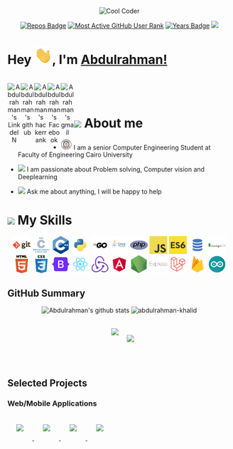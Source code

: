 <p align="center">
<!-- gif after being senior-->
<!--   <img src="https://media3.giphy.com/media/QHE5gWI0QjqF2/giphy.gif?cid=ecf05e47no7p0yxzg1sm6ad43msjj8hjpooer5aiged2gqzr&rid=giphy.gif" alt="Cool Coder" width="500" height="400"> -->
  <img src="https://media4.giphy.com/media/a8rlSHPozsTEuh1ibJ/giphy.gif?cid=ecf05e476umzs498gr14l6b9p6mw6f6tsxaze0k9m31qdkxh&rid=giphy.gif" alt="Cool Coder" width="500" height="400">
  
</p>

<div align="center">

[![Repos Badge](https://badges.pufler.dev/repos/Abdulrahman-Khalid)](https://badges.pufler.dev)
[![Most Active GitHub User Rank](https://enkuarsfhe5r9xs.m.pipedream.net)](https://commits.top/egypt.html)
[![Years Badge](https://badges.pufler.dev/years/Abdulrahman-Khalid)](https://badges.pufler.dev)
<img src="https://komarev.com/ghpvc/?username=Abdulrahman-Khalid&label=Profile%20views&color=0e75b6&style=flat"/>

</div>

# Hey <img src="wave.gif" width="40px">, I'm [Abdulrahman!](https://www.linkedin.com/in/abdulrahman-elshafei/) 

<br/>

<div align="center">
  <a href="https://www.linkedin.com/in/abdulrahman-elshafei/">
    <img align="left" alt="Abdulrahman's LinkdeIN" width="30px" src="https://image.flaticon.com/icons/svg/2111/2111465.svg" draggable="false" />
  </a>
  <a href="https://github.com/Abdulrahman-Khalid">
    <img align="left" alt="Abdulrahman's github" width="30px" src="https://image.flaticon.com/icons/svg/2111/2111432.svg" draggable="false" />
  </a>
  <a href="https://www.hackerrank.com/Khufu?hr_r=1">
    <img align="left" alt="Abdulrahman's hackerrank" width="30px" src="https://assets.brandfolder.com/y9ol94wb/v/331198/view@2x.png?v=1591971279" draggable="false" />
  </a>
  <a href="https://www.facebook.com/ayy.abdulrahman/">
    <img align="left" alt="Abdulrahman's Facebook" width="30px" src="https://image.flaticon.com/icons/svg/2111/2111342.svg" draggable="false" />
  </a>
  <a href="mailto:abdulrahman.elshafei98@gmail.com">
    <img align="left" alt="Abdulrahman's gmail" width="30px" src="https://image.flaticon.com/icons/svg/732/732200.svg" draggable="false" />
  </a>
</div>
<br><br>

# <img src="https://media3.giphy.com/media/MxYQrB9jeGzza/giphy.gif?cid=ecf05e47ba7e0bedykjg8jetljvnl4fad4ulmz53pmdcd8gu&rid=giphy.gif" width="50" draggable="false" > About me

- <img src="faculty_logo.png" width="25" draggable="false"> I am a senior Computer Engineering Student  at Faculty of Engineering Cairo University</a>

- <img src="https://image.flaticon.com/icons/svg/888/888954.svg" width="25" draggable="false"> I am passionate about Problem solving, Computer vision and Deeplearning

- <img src="https://image.flaticon.com/icons/svg/3094/3094869.svg" width="25" draggable="false"> Ask me about anything, I will be happy to help




# <img src="https://media.giphy.com/media/WUlplcMpOCEmTGBtBW/giphy.gif" width="50"> My Skills

<div align="center">

<code><img height="40" src="https://raw.githubusercontent.com/github/explore/80688e429a7d4ef2fca1e82350fe8e3517d3494d/topics/git/git.png"></code>
<code><img height="40" src="https://raw.githubusercontent.com/github/explore/80688e429a7d4ef2fca1e82350fe8e3517d3494d/topics/c/c.png"></code>
<code><img height="40" src="https://raw.githubusercontent.com/github/explore/80688e429a7d4ef2fca1e82350fe8e3517d3494d/topics/cpp/cpp.png"></code>
<code><img height="40" src="https://raw.githubusercontent.com/github/explore/80688e429a7d4ef2fca1e82350fe8e3517d3494d/topics/python/python.png"></code>
<code><img height="40" src="https://raw.githubusercontent.com/github/explore/80688e429a7d4ef2fca1e82350fe8e3517d3494d/topics/go/go.png"></code>
<code><img height="40" src="https://raw.githubusercontent.com/github/explore/80688e429a7d4ef2fca1e82350fe8e3517d3494d/topics/java/java.png"></code>
<code><img height="40" src="https://raw.githubusercontent.com/github/explore/80688e429a7d4ef2fca1e82350fe8e3517d3494d/topics/php/php.png"></code>
<code><img height="40" src="https://raw.githubusercontent.com/github/explore/80688e429a7d4ef2fca1e82350fe8e3517d3494d/topics/javascript/javascript.png"></code>
<code><img height="40" src="https://raw.githubusercontent.com/github/explore/80688e429a7d4ef2fca1e82350fe8e3517d3494d/topics/es6/es6.png"></code>
<code><img height="40" src="https://raw.githubusercontent.com/github/explore/80688e429a7d4ef2fca1e82350fe8e3517d3494d/topics/sql/sql.png"></code>
<code><img height="40" src="https://raw.githubusercontent.com/github/explore/80688e429a7d4ef2fca1e82350fe8e3517d3494d/topics/mongodb/mongodb.png"></code>
<code><img height="40" src="https://raw.githubusercontent.com/github/explore/80688e429a7d4ef2fca1e82350fe8e3517d3494d/topics/html/html.png"></code>
<code><img height="40" src="https://raw.githubusercontent.com/github/explore/80688e429a7d4ef2fca1e82350fe8e3517d3494d/topics/css/css.png"></code>
<img src="https://raw.githubusercontent.com/devicons/devicon/master/icons/bootstrap/bootstrap-plain.svg" alt="bootstrap" width="40" height="40" />
<code><img height="40" src="https://raw.githubusercontent.com/github/explore/80688e429a7d4ef2fca1e82350fe8e3517d3494d/topics/react/react.png"></code>
<code><img height="40" src="https://raw.githubusercontent.com/github/explore/80688e429a7d4ef2fca1e82350fe8e3517d3494d/topics/redux/redux.png"></code>
<code><img height="40" src="https://raw.githubusercontent.com/github/explore/80688e429a7d4ef2fca1e82350fe8e3517d3494d/topics/angular/angular.png"></code>
<code><img height="40" src="https://raw.githubusercontent.com/github/explore/80688e429a7d4ef2fca1e82350fe8e3517d3494d/topics/nodejs/nodejs.png"></code>
<code><img height="40" src="https://raw.githubusercontent.com/github/explore/80688e429a7d4ef2fca1e82350fe8e3517d3494d/topics/express/express.png"></code>
<code><img height="40" src="https://raw.githubusercontent.com/github/explore/80688e429a7d4ef2fca1e82350fe8e3517d3494d/topics/laravel/laravel.png"></code>
<code><img height="40" src="https://raw.githubusercontent.com/github/explore/80688e429a7d4ef2fca1e82350fe8e3517d3494d/topics/firebase/firebase.png"></code>
<code><img height="40" src="https://raw.githubusercontent.com/github/explore/80688e429a7d4ef2fca1e82350fe8e3517d3494d/topics/arduino/arduino.png"></code>

</div>

## GitHub Summary

<p align="center">
    <img src="https://github-readme-stats.vercel.app/api?username=abdulrahman-khalid&show_icons=true&theme=vue" alt="Abdulrahman's github stats">
    <img src="https://github-readme-streak-stats.herokuapp.com/?user=abdulrahman-khalid&" alt="abdulrahman-khalid" />
    <br><br>
    <img src="https://github-readme-stats.vercel.app/api/top-langs/?username=abdulrahman-khalid&layout=compact&theme=vue" style="padding: 15px" />
    <img src="https://github-profile-trophy.vercel.app/?username=abdulrahman-khalid&margin-w=15" />
</p>
<br><br>

## Selected Projects

### Web/Mobile Applications

<div>
    <a href="https://github.com/Abdulrahman-Khalid/nabd-react-native">
        <img style="margin:20px" src="https://github-readme-stats.vercel.app/api/pin/?username=Abdulrahman-Khalid&repo=nabd-react-native&theme=vue" />
    </a>
    <a href="https://github.com/mido3ds/match-reservation-system">
        <img style="margin:20px" src="https://github-readme-stats.vercel.app/api/pin/?username=mido3ds&repo=match-reservation-system&theme=vue" />
    </a>
    <a href="https://github.com/shadyfahmy/spidey-search-engine">
        <img style="margin:20px" src="https://github-readme-stats.vercel.app/api/pin/?username=shadyfahmy&repo=spidey-search-engine&theme=vue" />
    </a>
    <a href="https://github.com/aymanElakwah/kwikker-frontend">
        <img style="margin:20px" src="https://github-readme-stats.vercel.app/api/pin/?username=aymanElakwah&repo=kwikker-frontend&theme=vue" />
    </a>
</div>
<br><br>
